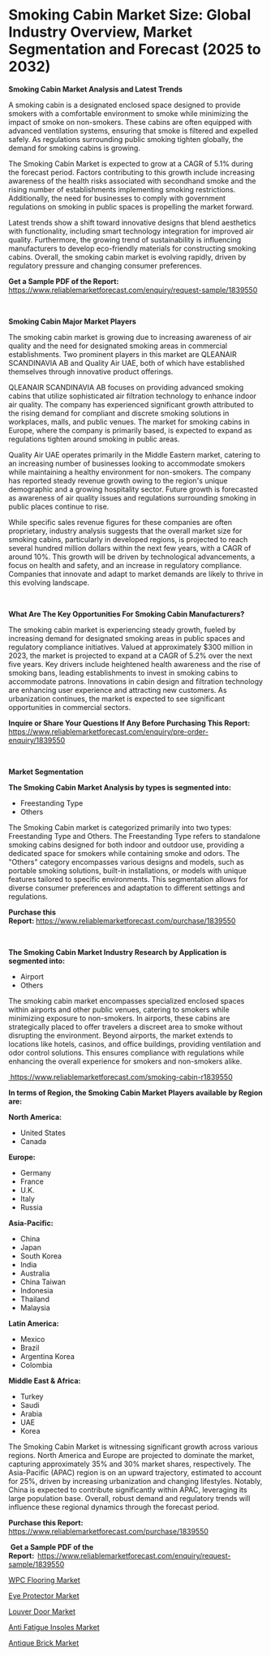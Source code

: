 <p><h1>Smoking Cabin Market Size: Global Industry Overview, Market Segmentation and Forecast (2025 to 2032)</h1></p><p><strong>Smoking Cabin Market Analysis and Latest Trends</strong></p>
<p><p>A smoking cabin is a designated enclosed space designed to provide smokers with a comfortable environment to smoke while minimizing the impact of smoke on non-smokers. These cabins are often equipped with advanced ventilation systems, ensuring that smoke is filtered and expelled safely. As regulations surrounding public smoking tighten globally, the demand for smoking cabins is growing.</p><p>The Smoking Cabin Market is expected to grow at a CAGR of 5.1% during the forecast period. Factors contributing to this growth include increasing awareness of the health risks associated with secondhand smoke and the rising number of establishments implementing smoking restrictions. Additionally, the need for businesses to comply with government regulations on smoking in public spaces is propelling the market forward. </p><p>Latest trends show a shift toward innovative designs that blend aesthetics with functionality, including smart technology integration for improved air quality. Furthermore, the growing trend of sustainability is influencing manufacturers to develop eco-friendly materials for constructing smoking cabins. Overall, the smoking cabin market is evolving rapidly, driven by regulatory pressure and changing consumer preferences.</p></p>
<p><strong>Get a Sample PDF of the Report:&nbsp;</strong> <a href="https://www.reliablemarketforecast.com/enquiry/request-sample/1839550?utm_campaign=1144&utm_medium=2&utm_source=Github&utm_content=ia&utm_term=04042025&utm_id=smoking-cabin">https://www.reliablemarketforecast.com/enquiry/request-sample/1839550</a></p>
<p>&nbsp;</p>
<p><strong>Smoking Cabin Major Market Players</strong></p>
<p><p>The smoking cabin market is growing due to increasing awareness of air quality and the need for designated smoking areas in commercial establishments. Two prominent players in this market are QLEANAIR SCANDINAVIA AB and Quality Air UAE, both of which have established themselves through innovative product offerings.</p><p>QLEANAIR SCANDINAVIA AB focuses on providing advanced smoking cabins that utilize sophisticated air filtration technology to enhance indoor air quality. The company has experienced significant growth attributed to the rising demand for compliant and discrete smoking solutions in workplaces, malls, and public venues. The market for smoking cabins in Europe, where the company is primarily based, is expected to expand as regulations tighten around smoking in public areas.</p><p>Quality Air UAE operates primarily in the Middle Eastern market, catering to an increasing number of businesses looking to accommodate smokers while maintaining a healthy environment for non-smokers. The company has reported steady revenue growth owing to the region's unique demographic and a growing hospitality sector. Future growth is forecasted as awareness of air quality issues and regulations surrounding smoking in public places continue to rise.</p><p>While specific sales revenue figures for these companies are often proprietary, industry analysis suggests that the overall market size for smoking cabins, particularly in developed regions, is projected to reach several hundred million dollars within the next few years, with a CAGR of around 10%. This growth will be driven by technological advancements, a focus on health and safety, and an increase in regulatory compliance. Companies that innovate and adapt to market demands are likely to thrive in this evolving landscape.</p></p>
<p>&nbsp;</p>
<p><strong>What Are The Key Opportunities For Smoking Cabin Manufacturers?</strong></p>
<p><p>The smoking cabin market is experiencing steady growth, fueled by increasing demand for designated smoking areas in public spaces and regulatory compliance initiatives. Valued at approximately $300 million in 2023, the market is projected to expand at a CAGR of 5.2% over the next five years. Key drivers include heightened health awareness and the rise of smoking bans, leading establishments to invest in smoking cabins to accommodate patrons. Innovations in cabin design and filtration technology are enhancing user experience and attracting new customers. As urbanization continues, the market is expected to see significant opportunities in commercial sectors.</p></p>
<p><strong>Inquire or Share Your Questions If Any Before Purchasing This Report:</strong> <a href="https://www.reliablemarketforecast.com/enquiry/pre-order-enquiry/1839550?utm_campaign=1144&utm_medium=2&utm_source=Github&utm_content=ia&utm_term=04042025&utm_id=smoking-cabin">https://www.reliablemarketforecast.com/enquiry/pre-order-enquiry/1839550</a></p>
<p>&nbsp;</p>
<p><strong>Market Segmentation</strong></p>
<p><strong>The Smoking Cabin Market Analysis by types is segmented into:</strong></p>
<p><ul><li>Freestanding Type</li><li>Others</li></ul></p>
<p><p>The Smoking Cabin market is categorized primarily into two types: Freestanding Type and Others. The Freestanding Type refers to standalone smoking cabins designed for both indoor and outdoor use, providing a dedicated space for smokers while containing smoke and odors. The "Others" category encompasses various designs and models, such as portable smoking solutions, built-in installations, or models with unique features tailored to specific environments. This segmentation allows for diverse consumer preferences and adaptation to different settings and regulations.</p></p>
<p><strong>Purchase this Report:&nbsp;</strong><a href="https://www.reliablemarketforecast.com/purchase/1839550?utm_campaign=1144&utm_medium=2&utm_source=Github&utm_content=ia&utm_term=04042025&utm_id=smoking-cabin">https://www.reliablemarketforecast.com/purchase/1839550</a></p>
<p>&nbsp;</p>
<p><strong>The Smoking Cabin Market Industry Research by Application is segmented into:</strong></p>
<p><ul><li>Airport</li><li>Others</li></ul></p>
<p><p>The smoking cabin market encompasses specialized enclosed spaces within airports and other public venues, catering to smokers while minimizing exposure to non-smokers. In airports, these cabins are strategically placed to offer travelers a discreet area to smoke without disrupting the environment. Beyond airports, the market extends to locations like hotels, casinos, and office buildings, providing ventilation and odor control solutions. This ensures compliance with regulations while enhancing the overall experience for smokers and non-smokers alike.</p></p>
<p><a href="https://www.reliablemarketforecast.com/smoking-cabin-r1839550?utm_campaign=1144&utm_medium=2&utm_source=Github&utm_content=ia&utm_term=04042025&utm_id=smoking-cabin">&nbsp;https://www.reliablemarketforecast.com/smoking-cabin-r1839550</a></p>
<p><strong>In terms of Region, the Smoking Cabin Market Players available by Region are:</strong></p>
<p>
    <p> <strong> North America: </strong>
        <ul>
            <li>United States</li>
            <li>Canada</li>
        </ul>
        </p> 
    <p> <strong> Europe: </strong>
        <ul>
            <li>Germany</li>
            <li>France</li>
            <li>U.K.</li>
            <li>Italy</li>
            <li>Russia</li>
        </ul>
        </p> 
    <p> <strong> Asia-Pacific: </strong>
        <ul>
            <li>China</li>
            <li>Japan</li>
            <li>South Korea</li>
            <li>India</li>
            <li>Australia</li>
            <li>China Taiwan</li>
            <li>Indonesia</li>
            <li>Thailand</li>
            <li>Malaysia</li>
        </ul>
        </p> 
    <p> <strong> Latin America: </strong>
        <ul>
            <li>Mexico</li>
            <li>Brazil</li>
            <li>Argentina Korea</li>
            <li>Colombia</li>
        </ul>
        </p> 
    <p> <strong> Middle East & Africa: </strong>
        <ul>
            <li>Turkey</li>
            <li>Saudi</li>
            <li>Arabia</li>
            <li>UAE</li>
            <li>Korea</li>
        </ul>
    </p>
    </p>
<p><p>The Smoking Cabin Market is witnessing significant growth across various regions. North America and Europe are projected to dominate the market, capturing approximately 35% and 30% market shares, respectively. The Asia-Pacific (APAC) region is on an upward trajectory, estimated to account for 25%, driven by increasing urbanization and changing lifestyles. Notably, China is expected to contribute significantly within APAC, leveraging its large population base. Overall, robust demand and regulatory trends will influence these regional dynamics through the forecast period.</p></p>
<p><strong>Purchase this Report: </strong><a href="https://www.reliablemarketforecast.com/purchase/1839550?utm_campaign=1144&utm_medium=2&utm_source=Github&utm_content=ia&utm_term=04042025&utm_id=smoking-cabin">https://www.reliablemarketforecast.com/purchase/1839550</a></p>
<p>&nbsp;<strong>Get a Sample PDF of the Report:&nbsp;&nbsp;</strong><a href="https://www.reliablemarketforecast.com/enquiry/request-sample/1839550?utm_campaign=1144&utm_medium=2&utm_source=Github&utm_content=ia&utm_term=04042025&utm_id=smoking-cabin">https://www.reliablemarketforecast.com/enquiry/request-sample/1839550</a></p>
<p><strong></strong></p>
<p><p><a href="https://github.com/hadshpinay/Market-Research-Report-List-1/blob/main/wpc-flooring-market.md?utm_campaign=1144&utm_medium=2&utm_source=Github&utm_content=ia&utm_term=04042025&utm_id=smoking-cabin">WPC Flooring Market</a></p><p><a href="https://github.com/catlowdarcys/Market-Research-Report-List-1/blob/main/eye-protector-market.md?utm_campaign=1144&utm_medium=2&utm_source=Github&utm_content=ia&utm_term=04042025&utm_id=smoking-cabin">Eye Protector Market</a></p><p><a href="https://github.com/ridchycarlas/Market-Research-Report-List-1/blob/main/louver-door-market.md?utm_campaign=1144&utm_medium=2&utm_source=Github&utm_content=ia&utm_term=04042025&utm_id=smoking-cabin">Louver Door Market</a></p><p><a href="https://github.com/fendtdjunawo/Market-Research-Report-List-1/blob/main/anti-fatigue-insoles-market.md?utm_campaign=1144&utm_medium=2&utm_source=Github&utm_content=ia&utm_term=04042025&utm_id=smoking-cabin">Anti Fatigue Insoles Market</a></p><p><a href="https://github.com/danzopachllq/Market-Research-Report-List-1/blob/main/antique-brick-market.md?utm_campaign=1144&utm_medium=2&utm_source=Github&utm_content=ia&utm_term=04042025&utm_id=smoking-cabin">Antique Brick Market</a></p></p>